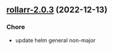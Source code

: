 

## [rollarr-2.0.3](https://github.com/truecharts/charts/compare/rollarr-2.0.2...rollarr-2.0.3) (2022-12-13)

### Chore

- update helm general non-major
  
  